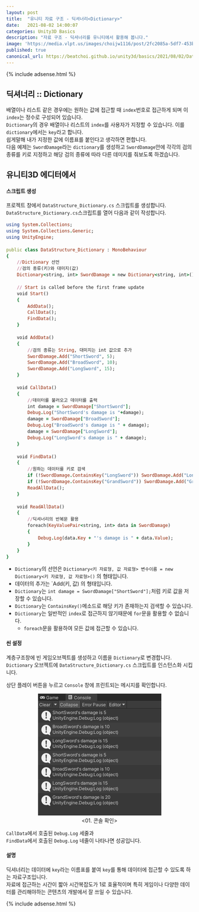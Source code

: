 ```yaml
---
layout: post
title:  "유니티 자료 구조 - 딕셔너리<Dictionary>"
date:   2021-08-02 14:00:07
categories: Unity3D Basics
description: "자료 구조 - 딕셔너리를 유니티에서 활용해 봅니다."
image: 'https://media.vlpt.us/images/choijw1116/post/2fc2085a-5df7-453b-aace-4386f1131fb0/data-structure.jpeg'
published: true
canonical_url: https://beatchoi.github.io/unity3d/basics/2021/08/02/DataStructureDictionary/
---
```

  
  
  {% include adsense.html %}
  
  
## 딕셔너리 :: Dictionary  
배열이나 리스트 같은 경우에는 원하는 값에 접근할 때 `index`번호로 접근하게 되며 이 `index`는 정수로 구성되어 있습니다.  
`Dictionary`의 경우 배열이나 리스트의 `index`를 사용자가 지정할 수 있습니다. 이를 `dictionary`에서는 `key`라고 합니다.  
쉽게말해 내가 지정한 값에 이름표를 붙인다고 생각하면 편합니다.  
다음 예제는 `SwordDamage`라는 `dictionary`를 생성하고 `SwordDamage`안에 각각의 검의 종류를 키로 지정하고 해당 검의 종류에 따라 다른 데미지를 줘보도록 하겠습니다.  
  
## 유니티3D 에디터에서  
#### 스크립트 생성  
프로젝트 창에서 `DataStructure_Dictionary.cs` 스크립트를 생성합니다.  
`DataStructure_Dictionary.cs`스크립트를 열어 다음과 같이 작성합니다.  

```ruby
using System.Collections;
using System.Collections.Generic;
using UnityEngine;

public class DataStructure_Dictionary : MonoBehaviour
{
    //Dictionary 선언
    //검의 종류(키)와 대미지(값) 
    Dictionary<string, int> SwordDamage = new Dictionary<string, int>();

    // Start is called before the first frame update
    void Start()
    {
        AddData();
        CallData();
        FindData();
    }

    void AddData()
    {
        //검의 종류는 String, 대미지는 int 값으로 추가
        SwordDamage.Add("ShortSword", 5);
        SwordDamage.Add("BroadSword", 10);
        SwordDamage.Add("LongSword", 15);
    }

    void CallData()
    {
        //데이터를 불러오고 데이터를 출력
        int damage = SwordDamage["ShortSword"];
        Debug.Log("ShortSword's damage is "+damage);
        damage = SwordDamage["BroadSword"];
        Debug.Log("BroadSword's damage is " + damage);
        damage = SwordDamage["LongSword"];
        Debug.Log("LongSword's damage is " + damage);
    }

    void FindData()
    {
        //원하는 데이터를 키로 검색
        if (!SwordDamage.ContainsKey("LongSword")) SwordDamage.Add("LongSword", 15);
        if (!SwordDamage.ContainsKey("GrandSword")) SwordDamage.Add("GrandSword", 20);
        ReadAllData();
    }

    void ReadAllData()
    {
        //딕셔너리의 반복문 활용
        foreach(KeyValuePair<string, int> data in SwordDamage)
        {
            Debug.Log(data.Key + "'s damage is " + data.Value);
        }
    }
}
```
  
* `Dictionary`의 선언은 `Dictionary<키 자료형, 값 자료형> 변수이름 = new Dictionary<키 자료형, 값 자료형>()` 의 형태입니다.  
* 데이터의 추가는 `Add(키, 값) 의 형태입니다.  
* `Dictionary`는  `int damage = SwordDamage["ShortSword"];`처럼 키로 값을 저장할 수 있습니다.  
* `Dictionary`는 `ContainsKey()`메소드로 해당 키가 존재하는지 검색할 수 있습니다.  
* `Dictionary`는 일반적인 `index`로 접근하지 않기때문에 `for`문을 활용할 수 없습니다.  
  * `foreach`문을 활용하여 모든 값에 접근할 수 있습니다.   
  
#### 씬 설정
계층구조창에 빈 게임오브젝트를 생성하고 이름을 `Dictionary`로 변경합니다.  
`Dictionary` 오브젝트에 `DataStructure_Dictionary.cs` 스크립트를 인스턴스화 시킵니다.  
  
상단 플레이 버튼을 누르고 `Console` 창에 프린트되는 메시지를 확인합니다.  
  
<p align="center"><img src="/img/UnityBasic/DataStructure/6.PNG"><br/>
<01. 콘솔 확인></p>
  
`CallData`에서 호출된 `Debug.Log` 세줄과  
`FindData`에서 호출된 `Debug.Log` 네줄이 나타나면 성공입니다.  
  
#### 설명
딕셔너리는 데이터에 `key`라는 이름표를 붙여 `key`를 통해 데이터에 접근할 수 있도록 하는 자료구조입니다.  
자료에 접근하는 시간이 짧아 시간복잡도가 1로 효율적이며 특히 게임이나 다양한 데이터를 관리해야하는 콘텐츠의 개발에서 잘 쓰일 수 있습니다.  
  
  
  {% include adsense.html %}
  
  


